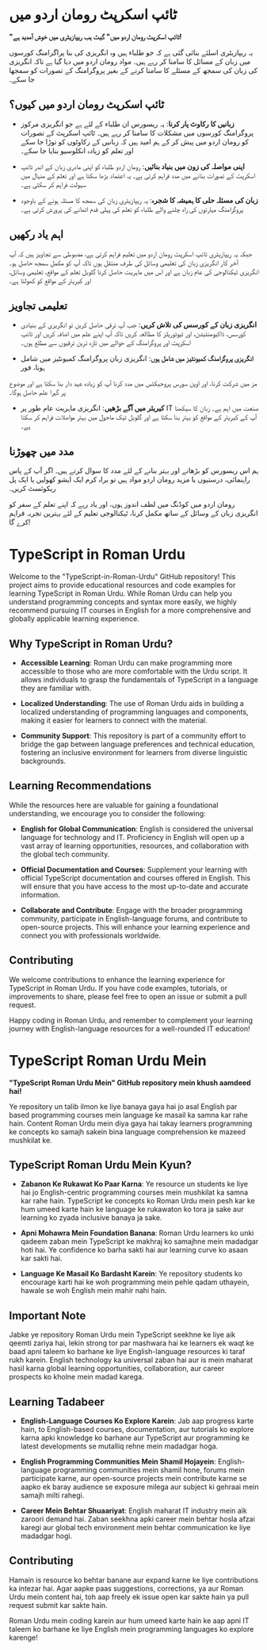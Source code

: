 # ٹائپ اسکرپٹ رومان اردو میں

**"ٹائپ اسکرپٹ رومان اردو میں" گیٹ ہب ریپازیٹری میں خوش آمدید ہے!**

یہ ریپازیٹری اسلئے بنائی گئی ہے کہ جو طلباء ہیں وہ انگریزی کی بنا پراگرامنگ کورسوں میں زبان کے مسائل کا سامنا کر رہے ہیں۔ مواد رومان اردو میں دیا گیا ہے تاکہ انگریزی کی زبان کی سمجھ کے مسئلے کا سامنا کرنے کے بغیر پروگرامنگ کے تصورات کو سمجھا جا سکے۔

## ٹائپ اسکرپٹ رومان اردو میں کیوں؟

- **زبانیں کا رکاوٹ پار کرنا**: یہ ریسورس ان طلباء کے لئے ہے جو انگریزی مرکوز پروگرامنگ کورسوں میں مشکلات کا سامنا کر رہے ہیں۔ ٹائپ اسکرپٹ کے تصورات کو رومان اردو میں پیش کر کے ہم امید ہیں کہ زبانیں کے رکاوٹوں کو توڑا جا سکے اور تعلم کو زیادہ انکلوسیو بنایا جا سکے۔

- **اپنی مواصلہ کی زون میں بنیاد بنائیں**: رومان اردو طلباء کو اپنی مادری زبان کے اندر ٹائپ اسکرپٹ کے تصورات بنانے میں مدد فراہم کرتی ہے۔ یہ اعتماد بڑھا سکتا ہے اور تعلم کے منہال میں سہولت فراہم کر سکتی ہے۔

- **زبان کی مسئلہ حلی کا ہمیشہ کا شجرہ**: یہ ریپازیٹری زبان کی سمجھ کا مسئلہ ہونے کے باوجود پروگرامنگ مہارتوں کی راہ چلنے والے طلباء کو تعلم کی پہلی قدم اٹھانے کی پرورش کرتی ہے۔

## اہم یاد رکھیں

جبکہ یہ ریپازیٹری ٹائپ اسکرپٹ رومان اردو میں تعلیم فراہم کرتی ہے، مضبوطی سے تجاویز ہیں کہ آپ آخر کار انگریزی زبان کی تعلیمی وسائل کی طرف منتقل ہوں تاکہ آپ کو مکمل سمجھ حاصل ہو۔ انگریزی ٹیکنالوجی کی عام زبان ہے اور اس میں ماہریت حاصل کرنا گلوبل تعلم کے مواقع، تعلیمی وسائل، اور کیریئر کے مواقع کو کھولتا ہے۔

## تعلیمی تجاویز

- **انگریزی زبان کے کورسس کی تلاش کریں**: جب آپ ترقی حاصل کریں تو انگریزی کے بنیادی کورسس، ڈاکیومنٹیشن، اور ٹیوٹوریلز کا مطالعہ کریں تاکہ آپ اپنے علم میں اضافہ کریں اور ٹائپ اسکرپٹ اور پروگرامنگ کے حوالے میں تازہ ترین ترقیوں سے مطلع ہوں۔

- **انگریزی پروگرامنگ کمیونٹیز میں شامل ہوں**: انگریزی زبان پروگرامنگ کمیونٹیز میں شامل ہونا، فور

مز میں شرکت کرنا، اور اوپن سورس پروجیکٹس میں مدد کرنا آپ کو زیادہ عہد دار بنا سکتا ہے اور موضوع پر گہرا علم حاصل ہوگا۔

- **کیریئر میں آگے بڑھیں**: انگریزی ماہریت عام طور پر IT صنعت میں اہم ہے۔ زبان کا سیکھنا آپ کے کیریئر کے مواقع کو بہتر بنا سکتا ہے اور گلوبل ٹیک ماحول میں بہتر مواصلات فراہم کر سکتا ہے۔

## مدد میں چھوڑنا

ہم اس ریسورس کو بڑھانے اور بہتر بنانے کے لئے مدد کا سوال کرتے ہیں۔ اگر آپ کے پاس راہنمائی، درستیوں یا مزید رومان اردو مواد ہیں تو براہ کرم ایک ایشو کھولیں یا ایک پل ریکوئسٹ کریں۔

رومان اردو میں کوڈنگ میں لطف اندوز ہوں، اور یاد رہے کہ اپنے تعلم کے سفر کو انگریزی زبان کے وسائل کے ساتھ مکمل کرنا، ٹیکنالوجی تعلیم کے لئے بہترین تجربہ فراہم کرے گا!







# TypeScript in Roman Urdu

Welcome to the "TypeScript-in-Roman-Urdu" GitHub repository! This project aims to provide educational resources and code examples for learning TypeScript in Roman Urdu. While Roman Urdu can help you understand programming concepts and syntax more easily, we highly recommend pursuing IT courses in English for a more comprehensive and globally applicable learning experience.

## Why TypeScript in Roman Urdu?

- **Accessible Learning**: Roman Urdu can make programming more accessible to those who are more comfortable with the Urdu script. It allows individuals to grasp the fundamentals of TypeScript in a language they are familiar with.

- **Localized Understanding**: The use of Roman Urdu aids in building a localized understanding of programming languages and components, making it easier for learners to connect with the material.

- **Community Support**: This repository is part of a community effort to bridge the gap between language preferences and technical education, fostering an inclusive environment for learners from diverse linguistic backgrounds.

## Learning Recommendations

While the resources here are valuable for gaining a foundational understanding, we encourage you to consider the following:

- **English for Global Communication**: English is considered the universal language for technology and IT. Proficiency in English will open up a vast array of learning opportunities, resources, and collaboration with the global tech community.

- **Official Documentation and Courses**: Supplement your learning with official TypeScript documentation and courses offered in English. This will ensure that you have access to the most up-to-date and accurate information.

- **Collaborate and Contribute**: Engage with the broader programming community, participate in English-language forums, and contribute to open-source projects. This will enhance your learning experience and connect you with professionals worldwide.

## Contributing

We welcome contributions to enhance the learning experience for TypeScript in Roman Urdu. If you have code examples, tutorials, or improvements to share, please feel free to open an issue or submit a pull request.

Happy coding in Roman Urdu, and remember to complement your learning journey with English-language resources for a well-rounded IT education!






# TypeScript Roman Urdu Mein

**"TypeScript Roman Urdu Mein" GitHub repository mein khush aamdeed hai!**

Ye repository un talib ilmon ke liye banaya gaya hai jo asal English par based programming courses mein language ke masail ka samna kar rahe hain. Content Roman Urdu mein diya gaya hai takay learners programming ke concepts ko samajh sakein bina language comprehension ke mazeed mushkilat ke. 

## TypeScript Roman Urdu Mein Kyun?

- **Zabanon Ke Rukawat Ko Paar Karna**: Ye resource un students ke liye hai jo English-centric programming courses mein mushkilat ka samna kar rahe hain. TypeScript ke concepts ko Roman Urdu mein pesh kar ke hum umeed karte hain ke language ke rukawaton ko tora ja sake aur learning ko zyada inclusive banaya ja sake.

- **Apni Mohawra Mein Foundation Banana**: Roman Urdu learners ko unki qadeem zaban mein TypeScript ke makhraj ko samajhne mein madadgar hoti hai. Ye confidence ko barha sakti hai aur learning curve ko asaan kar sakti hai.

- **Language Ke Masail Ko Bardasht Karein**: Ye repository students ko encourage karti hai ke woh programming mein pehle qadam uthayein, hawale se woh English mein mahir nahi hain.

## Important Note

Jabke ye repository Roman Urdu mein TypeScript seekhne ke liye aik qeemti zariya hai, lekin strong tor par mashwara hai ke learners ek waqt ke baad apni taleem ko barhane ke liye English-language resources ki taraf rukh karein. English technology ka universal zaban hai aur is mein maharat hasil karna global learning opportunities, collaboration, aur career prospects ko kholne mein madad karega.

## Learning Tadabeer

- **English-Language Courses Ko Explore Karein**: Jab aap progress karte hain, to English-based courses, documentation, aur tutorials ko explore karna apki knowledge ko barhane aur TypeScript aur programming ke latest developments se mutalliq rehne mein madadgar hoga.

- **English Programming Communities Mein Shamil Hojayein**: English-language programming communities mein shamil hone, forums mein participate karne, aur open-source projects mein contribute karne se aapko ek baray audience se exposure milega aur subject ki gehraai mein samajh milti rahegi.

- **Career Mein Behtar Shuaariyat**: English maharat IT industry mein aik zaroori demand hai. Zaban seekhna apki career mein behtar hosla afzai karegi aur global tech environment mein behtar communication ke liye madadgar hogi.

## Contributing

Hamain is resource ko behtar banane aur expand karne ke liye contributions ka intezar hai. Agar aapke paas suggestions, corrections, ya aur Roman Urdu mein content hai, toh aap freely ek issue open kar sakte hain ya pull request submit kar sakte hain.

Roman Urdu mein coding karein aur hum umeed karte hain ke aap apni IT taleem ko barhane ke liye English mein programming languages ko explore karenge!
